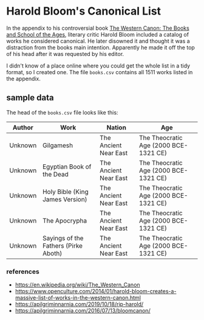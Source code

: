 # Harold Bloom's Canonical List

In the appendix to his controversial book [The Western Canon: The Books and School of the Ages](https://en.wikipedia.org/wiki/The_Western_Canon), literary critic Harold Bloom included a catalog of works he considered canonical. 
He later disowned it and thought it was a distraction from the books main intention.
Apparently he made it off the top of his head after it was requested by his editor. 

I didn't know of a place online where you could get the whole list in a tidy format, so I created one.
The file `books.csv` contains all 1511 works listed in the appendix.

## sample data

The head of the `books.csv` file looks like this:

| Author  | Work                                 | Nation                | Age                                   |
|---------|--------------------------------------|-----------------------|---------------------------------------|
| Unknown | Gilgamesh                            | The Ancient Near East | The Theocratic Age (2000 BCE-1321 CE) |
| Unknown | Egyptian Book of the Dead            | The Ancient Near East | The Theocratic Age (2000 BCE-1321 CE) |
| Unknown | Holy Bible (King James Version)      | The Ancient Near East | The Theocratic Age (2000 BCE-1321 CE) |
| Unknown | The Apocrypha                        | The Ancient Near East | The Theocratic Age (2000 BCE-1321 CE) |
| Unknown | Sayings of the Fathers (Pirke Aboth) | The Ancient Near East | The Theocratic Age (2000 BCE-1321 CE) |

### references

- https://en.wikipedia.org/wiki/The_Western_Canon
- https://www.openculture.com/2014/01/harold-bloom-creates-a-massive-list-of-works-in-the-western-canon.html
- https://apilgriminnarnia.com/2019/10/18/rip-harold/
- https://apilgriminnarnia.com/2016/07/13/bloomcanon/

